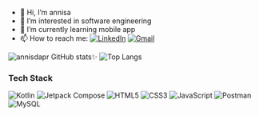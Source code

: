- 👋 Hi, I’m annisa
- 👀 I’m interested in software engineering
- 🌱 I’m currently learning mobile app
- 📫 How to reach me: 
[![LinkedIn](https://img.shields.io/badge/LinkedIn-%230077B5.svg?style=for-the-badge&logo=linkedin&logoColor=white)](https://www.linkedin.com/in/annisdaprilia4)
[![Gmail](https://img.shields.io/badge/Gmail-D14836?style=for-the-badge&logo=gmail&logoColor=white)](mailto:annissadwiaprilia@gmail.com)

![annisdapr GitHub stats✨](https://github-readme-stats.vercel.app/api?username=annisdapr&show_icons=true&theme=radical)
![Top Langs](https://github-readme-stats.vercel.app/api/top-langs/?username=annisdapr&layout=compact&theme=radical)
### Tech Stack
![Kotlin](https://img.shields.io/badge/Kotlin-0095D5?style=for-the-badge&logo=kotlin&logoColor=white)
![Jetpack Compose](https://img.shields.io/badge/Jetpack_Compose-4285F4?style=for-the-badge&logo=jetpack-compose&logoColor=white)
![HTML5](https://img.shields.io/badge/HTML5-E34F26?style=for-the-badge&logo=html5&logoColor=white)
![CSS3](https://img.shields.io/badge/CSS3-1572B6?style=for-the-badge&logo=css3&logoColor=white)
![JavaScript](https://img.shields.io/badge/JavaScript-F7DF1E?style=for-the-badge&logo=javascript&logoColor=black)
![Postman](https://img.shields.io/badge/Postman-FF6C37?style=for-the-badge&logo=postman&logoColor=white)
![MySQL](https://img.shields.io/badge/MySQL-4479A1?style=for-the-badge&logo=mysql&logoColor=white)


